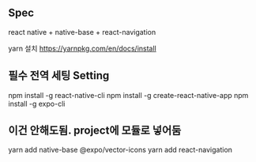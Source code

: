 ## Spec
react native + native-base + react-navigation

yarn 설치
https://yarnpkg.com/en/docs/install

## 필수 전역 세팅 Setting
npm install -g react-native-cli
npm install -g create-react-native-app
npm install -g expo-cli

## 이건 안해도됨. project에 모듈로 넣어둠
yarn add native-base @expo/vector-icons
yarn add react-navigation

